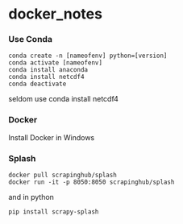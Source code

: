 # docker_notes


### Use Conda

```
conda create -n [nameofenv] python=[version]
conda activate [nameofenv]
conda install anaconda
conda install netcdf4
conda deactivate
```

seldom use conda install netcdf4


### Docker

Install Docker in Windows


### Splash

```
docker pull scrapinghub/splash
docker run -it -p 8050:8050 scrapinghub/splash
```

and in python

```pip install scrapy-splash```
